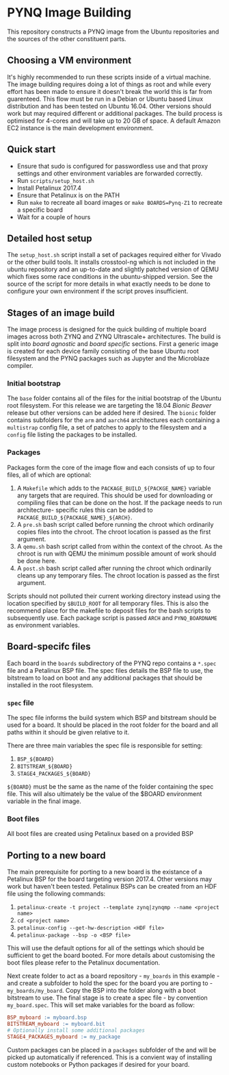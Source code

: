 # PYNQ Image Building

This repository constructs a PYNQ image from the Ubuntu repositories and the
sources of the other constituent parts.

## Choosing a VM environment

It's highly recommended to run these scripts inside of a virtual machine. The
image building requires doing a lot of things as root and while every effort
has been made to ensure it doesn't break the world this is far from guarenteed.
This flow must be run in a Debian or Ubuntu based Linux distribution and has
been tested on Ubuntu 16.04. Other versions should work but may required
different or additional packages. The build process is optimised for 4-cores
and will take up to 20 GB of space. A default Amazon EC2 instance is the main
development environment.

## Quick start
 * Ensure that sudo is configured for passwordless use and that proxy settings
   and other environment variables are forwarded correctly.
 * Run `scripts/setup_host.sh`
 * Install Petalinux 2017.4
 * Ensure that Petalinux is on the PATH
 * Run `make` to recreate all board images or `make BOARDS=Pynq-Z1` to recreate
   a specific board
 * Wait for a couple of hours

## Detailed host setup

The `setup_host.sh` script install a set of packages required either for Vivado
or the other build tools. It installs crosstool-ng which is not included in the
ubuntu repository and an up-to-date and slightly patched version of QEMU which
fixes some race conditions in the ubuntu-shipped version. See the source of the
script for more details in what exactly needs to be done to configure your own
environment if the script proves insufficient.

## Stages of an image build

The image process is designed for the quick building of multiple board images
across both ZYNQ and ZYNQ Ultrascale+ architectures. The build is split into
_board agnostic_ and _board specific_ sections. First a generic image is created
for each device family consisting of the base Ubuntu root filesystem and the
PYNQ packages such as Jupyter and the Microblaze compiler.

### Initial bootstrap

The `base` folder contains all of the files for the initial bootstrap of the
Ubuntu root filesystem. For this release we are targeting the 18.04 _Bionic
Beaver_ release but other versions can be added here if desired. The `bionic`
folder contains subfolders for the `arm` and `aarch64` architectures each
containing a `multistrap` config file, a set of patches to apply to the
filesystem and a `config` file listing the packages to be installed.

### Packages

Packages form the core of the image flow and each consists of up to four files,
all of which are optional:

1. A `Makefile` which adds to the `PACKAGE_BUILD_${PACKGE_NAME}` variable any 
   targets that are required. This should be used for downloading or compiling
   files that can be done on the host. If the package needs to run architecture-
   specific rules this can be added to `PACKAGE_BUILD_${PACKAGE_NAME}_${ARCH}`.
2. A `pre.sh` bash script called before running the chroot which ordinarily
   copies files into the chroot. The chroot location is passed as the first
   argument.
3. A `qemu.sh` bash script called from within the context of the chroot. As the
   chroot is run with QEMU the minimum possible amount of work should be done
   here.
4. A `post.sh` bash script called after running the chroot which ordinarily
   cleans up any temporary files. The chroot location is passed as the first
   argument.

Scripts should not polluted their current working directory instead using the
location specified by `$BUILD_ROOT` for all temporary files. This is also the
recommend place for the makefile to deposit files for the bash scripts to
subsequently use. Each package script is passed `ARCH` and `PYNQ_BOARDNAME`
as environment variables.

## Board-specifc files

Each board in the `boards` subdirectory of the PYNQ repo contains a `*.spec`
file and a Petalinux BSP file. The spec files details the BSP file to use, the
bitstream to load on boot and any additional packages that should be installed
in the root filesystem.

### `spec` file

The spec file informs the build system which BSP and bitstream should be used
for a board. It should be placed in the root folder for the board and all paths
within it should be given relative to it.

There are three main variables the spec file is responsible for setting:
 1. `BSP_${BOARD}`
 2. `BITSTREAM_${BOARD}`
 3. `STAGE4_PACKAGES_${BOARD}`

`${BOARD}` must be the same as the name of the folder containing the spec file.
This will also ultimately be the value of the $BOARD environment variable in
the final image.

### Boot files

All boot files are created using Petalinux based on a provided BSP

## Porting to a new board

The main prerequisite for porting to a new board is the existance of a
Petalinux BSP for the board targeting version 2017.4. Other versions may work
but haven't been tested. Petalinux BSPs can be created from an HDF file using
the following commands:

 1. `petalinux-create -t project --template zynq|zynqmp --name <project name>`
 2. `cd <project name>`
 3. `petalinux-config --get-hw-description <HDF file>`
 4. `petalinux-package --bsp -o <BSP file>`

This will use the default options for all of the settings which should be
sufficient to get the board booted. For more details about customising the
boot files please refer to the Petalinux documentation.

Next create folder to act as a board repository - `my_boards` in this example -
and create a subfolder to hold the spec for the board you are porting to -
`my_boards/my_board`. Copy the BSP into the folder along with a boot bitstream
to use. The final stage is to create a spec file - by convention
`my_board.spec`. This will set make variables for the board as follow:

```Makefile
BSP_myboard := myboard.bsp
BITSTREAM_myboard := myboard.bit
# Optionally install some additional packages
STAGE4_PACKAGES_myboard := my_package
```

Custom packages can be placed in a `packages` subfolder of the and will be
picked up automatically if referenced. This is a convient way of installing
custom notebooks or Python packages if desired for your board.
